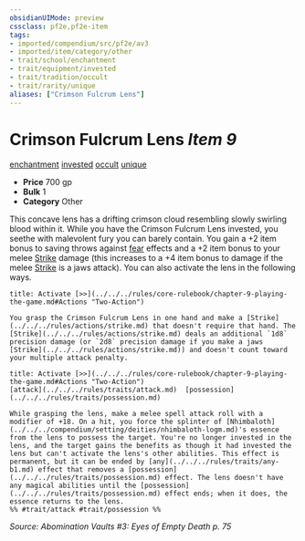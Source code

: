 ```yaml
---
obsidianUIMode: preview
cssclass: pf2e,pf2e-item
tags:
- imported/compendium/src/pf2e/av3
- imported/item/category/other
- trait/school/enchantment
- trait/equipment/invested
- trait/tradition/occult
- trait/rarity/unique
aliases: ["Crimson Fulcrum Lens"]
---
```

# Crimson Fulcrum Lens *Item 9*  
[enchantment](enchantment.md)  [invested](invested.md)  [occult](occult.md)  [unique](unique.md)  

- **Price** 700 gp
- **Bulk** 1
- **Category** Other

This concave lens has a drifting crimson cloud resembling slowly swirling blood within it. While you have the Crimson Fulcrum Lens invested, you seethe with malevolent fury you can barely contain. You gain a +2 item bonus to saving throws against [fear](rules/traits/fear.md) effects and a +2 item bonus to your melee [Strike](strike.md) damage (this increases to a +4 item bonus to damage if the melee [Strike](strike.md) is a jaws attack). You can also activate the lens in the following ways.

```ad-embed-ability
title: Activate [>>](../../../rules/core-rulebook/chapter-9-playing-the-game.md#Actions "Two-Action")

You grasp the Crimson Fulcrum Lens in one hand and make a [Strike](../../../rules/actions/strike.md) that doesn't require that hand. The [Strike](../../../rules/actions/strike.md) deals an additional `1d8` precision damage (or `2d8` precision damage if you make a jaws [Strike](../../../rules/actions/strike.md)) and doesn't count toward your multiple attack penalty.
```

```ad-embed-ability
title: Activate [>>](../../../rules/core-rulebook/chapter-9-playing-the-game.md#Actions "Two-Action")
[attack](../../../rules/traits/attack.md)  [possession](../../../rules/traits/possession.md)  

While grasping the lens, make a melee spell attack roll with a modifier of +18. On a hit, you force the splinter of [Nhimbaloth](../../../compendium/setting/deities/nhimbaloth-logm.md)'s essence from the lens to possess the target. You're no longer invested in the lens, and the target gains the benefits as though it had invested the lens but can't activate the lens's other abilities. This effect is permanent, but it can be ended by [any](../../../rules/traits/any-b1.md) effect that removes a [possession](../../../rules/traits/possession.md) effect. The lens doesn't have any magical abilities until the [possession](../../../rules/traits/possession.md) effect ends; when it does, the essence returns to the lens.  
%% #trait/attack #trait/possession %%
```

*Source: Abomination Vaults #3: Eyes of Empty Death p. 75*
